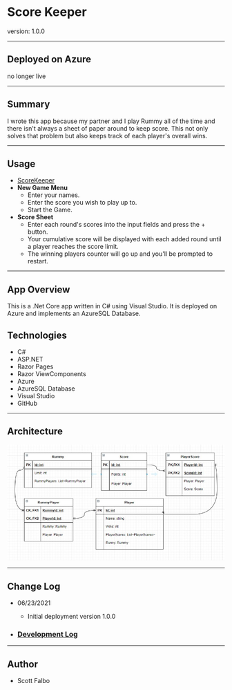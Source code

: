 # Score Keeper

version: 1.0.0

---

## Deployed on Azure

no longer live

---

## Summary

I wrote this app because my partner and I play Rummy all of the time and there isn't always a sheet of paper around to keep score.  This not only solves that problem but also keeps track of each player's overall wins.

---

## Usage

+ [ScoreKeeper](https://falboscorekeeper.azurewebsites.net/)
+ **New Game Menu**
  + Enter your names.
  + Enter the score you wish to play up to.
  + Start the Game.
+ **Score Sheet**
  + Enter each round's scores into the input fields and press the + button.
  + Your cumulative score will be displayed with each added round until a player reaches the score limit.
  + The winning players counter will go up and you'll be prompted to restart.

---

## App Overview

This is a .Net Core app written in C# using Visual Studio.  It is deployed on Azure and implements an AzureSQL Database.

## Technologies

+ C#
+ ASP.NET
+ Razor Pages
+ Razor ViewComponents
+ Azure
+ AzureSQL Database
+ Visual Studio
+ GitHub

---

## Architecture

![ERD](https://github.com/scottfalbo/score-keeper/blob/main/assets/erd.jpg?raw=true)

---

## Change Log

+ 06/23/2021
  + Initial deployment version 1.0.0

+ ### [Development Log](development.md)

---  

## Author

+ Scott Falbo
